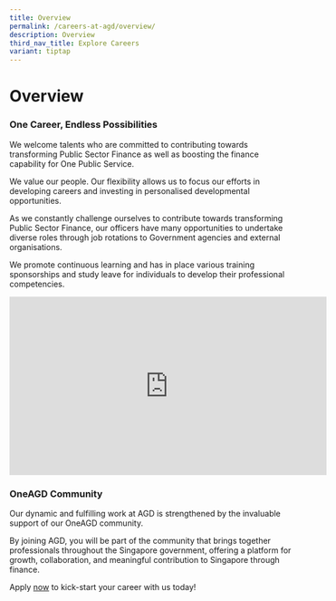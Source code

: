 ```yaml
---
title: Overview
permalink: /careers-at-agd/overview/
description: Overview
third_nav_title: Explore Careers
variant: tiptap
---
```

<h1>Overview</h1>
<h3>One Career, Endless Possibilities</h3>
<p>We welcome talents who are committed to contributing towards transforming
Public Sector Finance as well as boosting the finance capability for One
Public Service.</p>
<p>We value our people. Our flexibility allows us to focus our efforts in
developing careers and investing in personalised developmental opportunities.</p>
<p>As we constantly challenge ourselves to contribute towards transforming
Public Sector Finance, our officers have many opportunities to undertake
diverse roles through job rotations to Government agencies and external
organisations.</p>
<p>We promote continuous learning and has in place various training sponsorships
and study leave for individuals to develop their professional competencies.</p>
<div class="iframe-wrapper">
<iframe height="315" width="560" allowfullscreen="true" frameborder="0" src="https://www.youtube.com/embed/P0rTPHjO2hU"></iframe>
</div>
<h3>OneAGD Community</h3>
<p>Our dynamic and fulfilling work at AGD is strengthened by the invaluable
support of our OneAGD community.</p>
<p>By joining AGD, you will be part of the community that brings together
professionals throughout the Singapore government, offering a platform
for growth, collaboration, and meaningful contribution to Singapore through
finance.</p>
<p></p>
<p>Apply <a href="https://jobs.careers.gov.sg/?a=Accountant-General%27s+Department" rel="noopener noreferrer nofollow" target="_blank">now</a> to
kick-start your career with us today!</p>